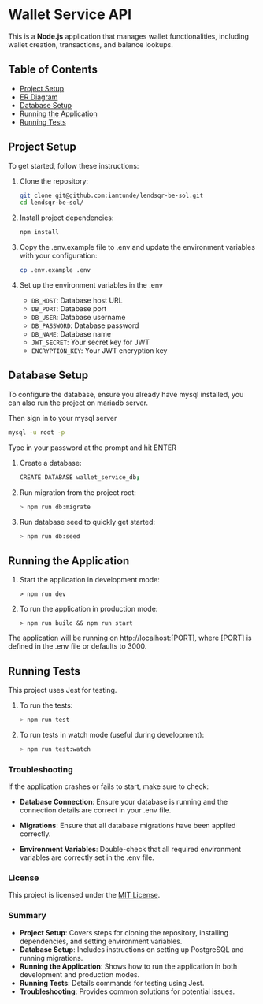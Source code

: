 <!-- @format -->

# Wallet Service API

This is a **Node.js** application that manages wallet functionalities, including wallet creation, transactions, and balance lookups.

## Table of Contents

- [Project Setup](#project-setup)
- [ER Diagram](https://dbdesigner.page.link/Q3YdeSbRgBUhgP3V7)
- [Database Setup](#database-setup)
- [Running the Application](#running-the-application)
- [Running Tests](#running-tests)

## Project Setup

To get started, follow these instructions:

1. Clone the repository:

   ```bash
   git clone git@github.com:iamtunde/lendsqr-be-sol.git
   cd lendsqr-be-sol/

   ```

2. Install project dependencies:

   ```bash
   npm install

   ```

3. Copy the .env.example file to .env and update the environment variables with your configuration:

   ```bash
   cp .env.example .env

   ```

4. Set up the environment variables in the .env
   - `DB_HOST`: Database host URL
   - `DB_PORT`: Database port
   - `DB_USER`: Database username
   - `DB_PASSWORD`: Database password
   - `DB_NAME`: Database name
   - `JWT_SECRET`: Your secret key for JWT
   - `ENCRYPTION_KEY`: Your JWT encryption key

## Database Setup

To configure the database, ensure you already have mysql installed, you can also run the project on mariadb server.

Then sign in to your mysql server

```bash
mysql -u root -p
```

Type in your password at the prompt and hit ENTER

1. Create a database:

   ```bash
   CREATE DATABASE wallet_service_db;

   ```

2. Run migration from the project root:

   ```bash
   > npm run db:migrate

   ```

3. Run database seed to quickly get started:
   ```bash
   > npm run db:seed
   ```

## Running the Application

1. Start the application in development mode:

   ```
   > npm run dev

   ```

2. To run the application in production mode:
   ```
   > npm run build && npm run start
   ```

The application will be running on http://localhost:[PORT], where [PORT] is defined in the .env file or defaults to 3000.

## Running Tests

This project uses Jest for testing.

1. To run the tests:

   ```bash
   > npm run test

   ```

2. To run tests in watch mode (useful during development):
   ```bash
   > npm run test:watch
   ```

### Troubleshooting

If the application crashes or fails to start, make sure to check:

- **Database Connection**: Ensure your database is running and the connection details are correct in your .env file.

- **Migrations**: Ensure that all database migrations have been applied correctly.

- **Environment Variables**: Double-check that all required environment variables are correctly set in the .env file.

### License

This project is licensed under the [MIT License](https://opensource.org/license/mit).

### Summary

- **Project Setup**: Covers steps for cloning the repository, installing dependencies, and setting environment variables.
- **Database Setup**: Includes instructions on setting up PostgreSQL and running migrations.
- **Running the Application**: Shows how to run the application in both development and production modes.
- **Running Tests**: Details commands for testing using Jest.
- **Troubleshooting**: Provides common solutions for potential issues.
